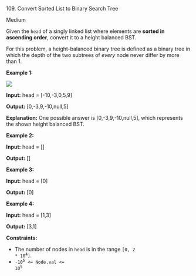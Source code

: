 109\. Convert Sorted List to Binary Search Tree

Medium

Given the `head` of a singly linked list where elements are **sorted in ascending order**, convert it to a height balanced BST.

For this problem, a height-balanced binary tree is defined as a binary tree in which the depth of the two subtrees of _every_ node never differ by more than 1.

**Example 1:**

![](https://leetcode-in-java.github.io/src/main/java/g0101_0200/s0109_convert_sorted_list_to_binary_search_tree/linked.jpg)

**Input:** head = [-10,-3,0,5,9]

**Output:** [0,-3,9,-10,null,5]

**Explanation:** One possible answer is [0,-3,9,-10,null,5], which represents the shown height balanced BST. 

**Example 2:**

**Input:** head = []

**Output:** [] 

**Example 3:**

**Input:** head = [0]

**Output:** [0] 

**Example 4:**

**Input:** head = [1,3]

**Output:** [3,1] 

**Constraints:**

*   The number of nodes in `head` is in the range <code>[0, 2 * 10<sup>4</sup>]</code>.
*   <code>-10<sup>5</sup> <= Node.val <= 10<sup>5</sup></code>